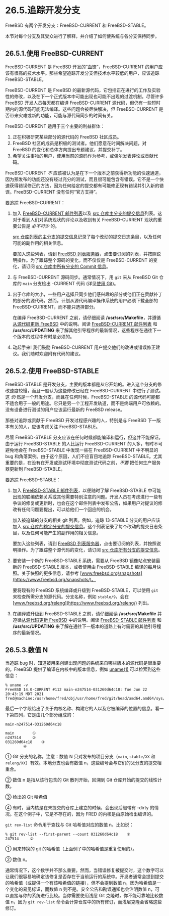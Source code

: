 # 26.5.追踪开发分支

FreeBSD 有两个开发分支：FreeBSD-CURRENT 和 FreeBSD-STABLE。

本节对每个分支及其受众进行了解释，并介绍了如何使系统与各分支保持同步。

## 26.5.1.使用 FreeBSD-CURRENT

FreeBSD-CURRENT 是 FreeBSD 开发的“血锋”，FreeBSD-CURRENT 的用户应该有很高的技术水平。那些希望追踪开发分支但技术水平较低的用户，应该追踪 FreeBSD-STABLE。

FreeBSD-CURRENT 是 FreeBSD 的最新源代码，它包括正在进行的工作及实验性的修改，以及在下一个正式版本中可能出现也可能不出现的过渡机制。尽管许多 FreeBSD 开发人员每天都在编译 FreeBSD-CURRENT 源代码，但仍有一些短时期内的源代码可能无法编译。这些问题会被尽快解决，但 FreeBSD-CURRENT 是否带来灾难或新的功能，可能与源代码同步的时间有关。

FreeBSD-CURRENT 适用于三个主要的利益群体：

1. 正在积极研究某些部分的源代码的 FreeBSD 社区成员。
2. FreeBSD 社区的成员是积极的测试者。他们愿意花时间解决问题，对 FreeBSD 的变化和总体方向提出专题建议，并提交补丁。
3. 希望关注事物的用户，使用当前的源码作为参考，或偶尔发表评论或贡献代码。

FreeBSD-CURRENT _不_ 应该被认为是在下一个版本之前获得新功能的快速通道，因为预发布的功能还没有经过充分的测试，而且很可能包含有错误。它不是一个快速获得错误修正的方法，因为任何给定的提交都有可能修正现有错误并引入新的错误。FreeBSD-CURRENT 没有任何“官方支持”。

要追踪 FreeBSD-CURRENT：

1.  加入 [FreeBSD-CURRENT 邮件列表](https://lists.freebsd.org/subscription/freebsd-current)以及 [src 仓库主分支的提交信息](https://lists.freebsd.org/subscription/dev-commits-src-main)列表。这对于看到人们对系统现状的评论以及收到有关 FreeBSD-CURRENT 现状的重要公告是 _必不可少_ 的。

    [src 仓库列表的主分支的提交信息](https://lists.freebsd.org/subscription/dev-commits-src-main)记录了每个改动的提交日志条目，以及任何可能的副作用的相关信息。

    要加入这些列表，请到 [FreeBSD 列表服务器](https://lists.freebsd.org/)，点击要订阅的列表，并按照说明操作。为了跟踪整个源码的变化，而不仅仅是 FreeBSD-CURRENT 的变化，请订阅 [src 仓库中所有分支的 Commit 信息](https://lists.freebsd.org/subscription/dev-commits-src-all)。

2.  与 FreeBSD-CURRENT 源码同步。通常情况下，用 `git` 来从 FreeBSD Git 仓库的 `main` 分支检出 -CURRENT 代码 (详见[使用 Git](https://docs.freebsd.org/en/books/handbook/mirrors/index.html#git))。
3.  出于仓库的大小，一些用户选择只同步他们感兴趣的部分或他们正在贡献补丁的部分的源代码。然而，计划从源代码编译操作系统的用户必须下载全部的 FreeBSD-CURRENT，而不能只选择部分。

    在编译 FreeBSD-CURRENT 之前，请仔细阅读 **/usr/src/Makefile**，并遵循[从源代码更新 FreeBSD](https://docs.freebsd.org/en/books/handbook/book/#makeworld) 中的说明。阅读 [FreeBSD-CURRENT 邮件列表](https://lists.freebsd.org/subscription/freebsd-current) 和 **/usr/src/UPDATING** 来了解其他引导程序的最新情况，这些程序在通往下一个版本的过程中有时是必须的。

4.  动起手来! 我们鼓励 FreeBSD-CURRENT 用户提交他们的改进或错误修正建议。我们随时欢迎附有代码的建议。

## 26.5.2.使用 FreeBSD-STABLE

FreeBSD-STABLE 是开发分支，主要的版本都是从它开始的。进入这个分支的修改速度较慢，而且一般认为这些修改已经在 FreeBSD-CURRENT 中进行了测试。这 _仍_ 然是一个开发分支，而且在任何时候，FreeBSD-STABLE 的源代码可能都不适合用于一般的用途。它只是另一个工程开发轨道，而不是终端用户可依赖的。没有设备进行测试的用户应该运行最新的 FreeBSD release。

那些对追踪或贡献于 FreeBSD 开发过程感兴趣的人，特别是与 FreeBSD 下一版本有关的人，应该考虑关注 FreeBSD-STABLE。

尽管 FreeBSD-STABLE 分支应该在任何时候都能编译和运行，但这并不能保证。由于运行 FreeBSD-STABLE 的人比运行 FreeBSD-CURRENT 的人多，有时不可避免地会在 FreeBSD-STABLE 中发现一些在 FreeBSD-CURRENT 中不明显的 bug 和角落案例。由于这个原因，人们不应盲目地追踪 FreeBSD-STABLE。尤其重要的是，在没有在开发或测试环境中彻底测试代码之前，_不要_ 把任何生产服务器更新到 FreeBSD-STABLE。

要追踪 FreeBSD-STABLE：

1.  加入 [FreeBSD-STABLE 邮件列表](https://lists.freebsd.org/subscription/freebsd-stable)，以便随时了解 FreeBSD-STABLE 中可能出现的联编依赖关系或其他需要特别注意的问题。开发人员在考虑进行一些有争议的修复或更新时，也会在这个邮件列表中发布公告，如果用户对提议的修改有任何问题要提出，可以给他们一个回应的机会。

    加入被追踪的分支的相关 git 列表。例如，追踪 13-STABLE 分支的用户应该加入 [src 仓库的稳定分支的提交信息](https://lists.freebsd.org/subscription/dev-commits-src-branches)。这个列表记录了每个改动的提交日志条目，以及任何可能产生的副作用的相关信息。

    要加入这些列表，请到 [FreeBSD 列表服务器](https://lists.freebsd.org/)，点击要订阅的列表，并按照说明操作。为了跟踪整个源代码的变化，请订阅 [src 仓库所有分支的提交信息](https://lists.freebsd.org/subscription/dev-commits-src-all)。

2.  要安装一个新的 FreeBSD-STABLE 系统，需要从 FreeBSD 镜像站点安装最新的 FreeBSD-STABLE 版本，或者使用由 FreeBSD-STABLE 编译的每月快照。关于快照的更多信息，请参考 [www.freebsd.org/snapshots](https://www.freebsd.org/snapshots/)。

    要将现有的 FreeBSD 系统编译或升级到 FreeBSD-STABLE，可以使用 `git` 来检查所需分支的源代码。分支名称，例如 `stable/9`，会在 [www.freebsd.org/releng](https://www.freebsd.org/releng/) 列出。

3.  在编译或升级到 FreeBSD-STABLE 之前，请仔细阅读 **/usr/src/Makefile** 并遵循[从源代码更新 FreeBSD](https://docs.freebsd.org/en/books/handbook/book/#makeworld) 中的说明。阅读 [FreeBSD-STABLE 邮件列表](https://lists.freebsd.org/subscription/freebsd-stable) 和 **/usr/src/UPDATING** 来了解在通往下一版本的道路上有时需要的其他引导程序的最新情况。

## 26.5.3.数值 N

当追踪 bug 时，知道被用来创建出现问题的系统来自哪些版本的源代码是很重要的。FreeBSD 提供了编译在内核中的版本信息，例如 [uname(1)](https://www.freebsd.org/cgi/man.cgi?query=uname&sektion=1&format=html) 可以检索到这些信息：

```shell-sessionl
% uname -v
FreeBSD 14.0-CURRENT #112 main-n247514-031260d64c18: Tue Jun 22 20:43:19 MDT 2021     fred@machine:/usr/home/fred/obj/usr/home/fred/git/head/amd64.amd64/sys/FRED
```

最后一个字段给出了关于内核名称、构建它的人以及它被编译的位置的信息。看一下第四列，它是由几个部分组成的：

```shell-sessionl
main-n247514-031260d64c18

main		①
n247514		②
031260d64c18	③
		④
```

① Git 分支的名称。注意：数值 N 只对发布的项目分支（`main`, `stable/XX` 和 `releng/XX`）有效。本地分支也会有数值 n，这些编号会与它们的父分支的提交相重合。

② 数值 n 是指从该行包含的 Git 散列开始，回溯到 Git 仓库开始的提交的线性计数。

③ 检出的 Git 哈希值

④ 有时，当内核是在未提交的仓库上建立的时候，会出现后缀带有 -dirty 的情况。在这个例子中，它是不存在的，因为 FRED 的内核是由原始检出编译的。

`git rev-list` 命令用于查找与 Git 哈希值对应的数值 n。比如说：

```shell-sessionl
% git rev-list --first-parent --count 031260d64c18    ①
247514     ②
```

① 用来转换的 git 的哈希值（上面例子中的哈希值是重复使用的）。

② 数值 n。

通常情况下，这个数字并不那么重要。然而，当错误修复被提交时，这个数字可以让我们很容易地确定该修复是否存在于当前运行的系统中。开发者通常会提到提交的哈希值（或提供一个有该哈希值的链接），但不会提到数值 n，因为哈希值是一个变化的易见标识，而数值 n 则不是。安全公告和勘误通知也会注明数值 n，可以直接与你的系统进行比较。当你需要使用浅层 Git 克隆时，你不能可靠地比较数值 n，因为 `git rev-list` 命令会计算仓库中的所有修订，而浅层克隆会省略这些修订。
